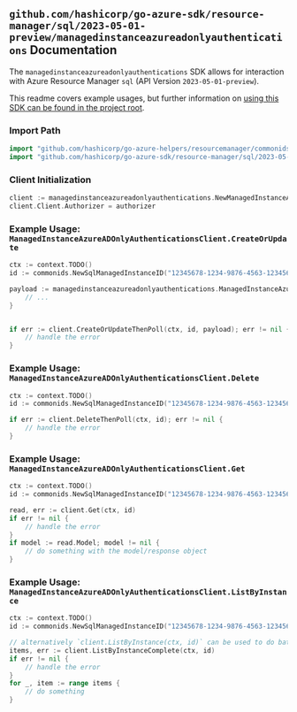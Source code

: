 
## `github.com/hashicorp/go-azure-sdk/resource-manager/sql/2023-05-01-preview/managedinstanceazureadonlyauthentications` Documentation

The `managedinstanceazureadonlyauthentications` SDK allows for interaction with Azure Resource Manager `sql` (API Version `2023-05-01-preview`).

This readme covers example usages, but further information on [using this SDK can be found in the project root](https://github.com/hashicorp/go-azure-sdk/tree/main/docs).

### Import Path

```go
import "github.com/hashicorp/go-azure-helpers/resourcemanager/commonids"
import "github.com/hashicorp/go-azure-sdk/resource-manager/sql/2023-05-01-preview/managedinstanceazureadonlyauthentications"
```


### Client Initialization

```go
client := managedinstanceazureadonlyauthentications.NewManagedInstanceAzureADOnlyAuthenticationsClientWithBaseURI("https://management.azure.com")
client.Client.Authorizer = authorizer
```


### Example Usage: `ManagedInstanceAzureADOnlyAuthenticationsClient.CreateOrUpdate`

```go
ctx := context.TODO()
id := commonids.NewSqlManagedInstanceID("12345678-1234-9876-4563-123456789012", "example-resource-group", "managedInstanceName")

payload := managedinstanceazureadonlyauthentications.ManagedInstanceAzureADOnlyAuthentication{
	// ...
}


if err := client.CreateOrUpdateThenPoll(ctx, id, payload); err != nil {
	// handle the error
}
```


### Example Usage: `ManagedInstanceAzureADOnlyAuthenticationsClient.Delete`

```go
ctx := context.TODO()
id := commonids.NewSqlManagedInstanceID("12345678-1234-9876-4563-123456789012", "example-resource-group", "managedInstanceName")

if err := client.DeleteThenPoll(ctx, id); err != nil {
	// handle the error
}
```


### Example Usage: `ManagedInstanceAzureADOnlyAuthenticationsClient.Get`

```go
ctx := context.TODO()
id := commonids.NewSqlManagedInstanceID("12345678-1234-9876-4563-123456789012", "example-resource-group", "managedInstanceName")

read, err := client.Get(ctx, id)
if err != nil {
	// handle the error
}
if model := read.Model; model != nil {
	// do something with the model/response object
}
```


### Example Usage: `ManagedInstanceAzureADOnlyAuthenticationsClient.ListByInstance`

```go
ctx := context.TODO()
id := commonids.NewSqlManagedInstanceID("12345678-1234-9876-4563-123456789012", "example-resource-group", "managedInstanceName")

// alternatively `client.ListByInstance(ctx, id)` can be used to do batched pagination
items, err := client.ListByInstanceComplete(ctx, id)
if err != nil {
	// handle the error
}
for _, item := range items {
	// do something
}
```
